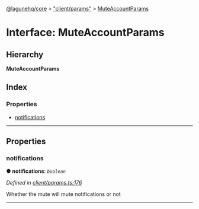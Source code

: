 [@lagunehq/core](../README.md) > ["client/params"](../modules/_client_params_.md) > [MuteAccountParams](../interfaces/_client_params_.muteaccountparams.md)

# Interface: MuteAccountParams

## Hierarchy

**MuteAccountParams**

## Index

### Properties

* [notifications](_client_params_.muteaccountparams.md#notifications)

---

## Properties

<a id="notifications"></a>

###  notifications

**● notifications**: *`boolean`*

*Defined in [client/params.ts:176](https://github.com/lagunehq/core/blob/9f0a933/src/client/params.ts#L176)*

Whether the mute will mute notifications or not

___

